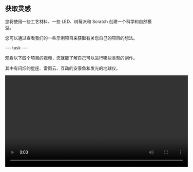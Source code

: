 ## 获取灵感

您将使用一些工艺材料、一些 LED、树莓派和 Scratch 创建一个科学和自然模型。

您可以通过查看我们的一些示例项目来获取有关您自己的项目的想法。

\--- task ---

观看以下四个项目的视频，您就能了解自己可以进行哪些类型的创作。

其中有闪烁的星座、雷雨云、互动的安康鱼和发光的地球仪。

<video width="600" controls>
<source src="images/pc_showcase.mp4" type="video/mp4">

您的浏览器不支持MP4的视频
</video> 

\--- /task ---
